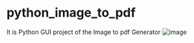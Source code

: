 # python_image_to_pdf
It is Python GUI project of the Image to pdf Generator 
![image](https://user-images.githubusercontent.com/98652405/203358894-b60e969e-8231-47f2-830d-57eac7d98ac9.png)
